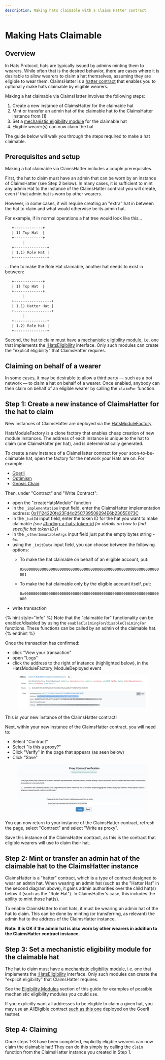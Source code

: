 ```yaml
---
description: Making hats claimable with a Claims Hatter contract
---
```


# Making Hats Claimable

## Overview

In Hats Protocol, hats are typically issued by admins minting them to wearers. While often that is the desired behavior, there are cases where it is desirable to allow wearers to claim a hat themselves, assuming they are eligible to wear them. ClaimsHatter is a [hatter contract](../../for-developers/hats-protocol-overview/hat-admins-and-hatter-contracts.md#hatter-contracts) that enables you to optionally make hats claimable by eligible wearers.

Making a hat claimable via ClaimsHatter involves the following steps:

1. Create a new instance of ClaimsHatter for the claimable hat
2. Mint or transfer an admin hat of the claimable hat to the ClaimsHatter instance from (1)
3. Set a [mechanistic eligibility module](../../for-developers/hats-protocol-overview/eligibility-modules.md) for the claimable hat
4. Eligible wearer(s) can now claim the hat

The guide below will walk you through the steps required to make a hat claimable.

## Prerequisites and setup

Making a hat claimable via ClaimsHatter includes a couple prerequisites.

First, the hat to claim must have an admin that can be worn by an instance of ClaimsHatter (see Step 2 below). In many cases, it is sufficient to mint any admin Hat to the instance of the ClaimsHatter contract you will create, even if that admin hat is worn by other wearers.&#x20;

However, in some cases, it will require creating an "extra" hat in between the hat to claim and what would otherwise be its admin hat.

For example, if in normal operations a hat tree would look like this...

```
   +-------------+
   | 1) Top Hat  |
   +-------------+
        |
   +---------------+
   | 1.1) Role Hat |
   +---------------+  
```

... then to make the Role Hat claimable, another hat needs to exist in between:

```
   +-------------+
   | 1) Top Hat  |
   +-------------+
        |
   +-----------------+
   | 1.1) Hatter Hat |
   +-----------------+
        |
   +---------------+
   | 1.2) Role Hat |
   +---------------+
```

Second, the hat to claim must have a [mechanistic eligibility module](../../for-developers/hats-protocol-overview/eligibility-modules.md), i.e. one that implements the [IHatsEligibility](https://github.com/Hats-Protocol/hats-protocol/blob/main/src/Interfaces/IHatsEligibility.sol) interface. Only such modules can create the "explicit eligibility" that ClaimsHatter requires.

## Claiming on behalf of a wearer

In some cases, it may be desirable to allow a third party — such as a bot network — to claim a hat on behalf of a wearer. Once enabled, anybody can then claim on behalf of an eligible wearer by calling the `claimFor` function.

## Step 1: Create a new instance of ClaimsHatter for the hat to claim

New instances of ClaimsHatter are deployed via the [HatsModuleFactory](https://github.com/Hats-Protocol/hats-module/blob/main/src/HatsModuleFactory.sol).

HatsModuleFactory is a clone factory that enables cheap creation of new module instances. The address of each instance is unique to the hat to claim (one ClaimsHatter per hat), and is deterministically generated.

To create a new instance of a ClaimsHatter contract for your soon-to-be-claimable hat, open the factory for the network your Hats are on. For example:

* [Goerli](https://goerli.etherscan.io/address/0x6D7E710BDbC80FC164ABA85e242E535c0A54CEc6#writeContract)
* [Optimism](https://optimistic.etherscan.io/address/0x6D7E710BDbC80FC164ABA85e242E535c0A54CEc6#writeContract)
* [Gnosis Chain](https://gnosisscan.io/address/0x6D7E710BDbC80FC164ABA85e242E535c0A54CEc6#writeContract)

Then, under "Contract" and "Write Contract":

* open the "createHatsModule" function
* in the `_implementation` input field, enter the ClaimsHatter implementation address: [0x11124220fe23Fd4d25C739508294E6b2305E073C](https://goerli.etherscan.io/address/0x11124220fe23fd4d25c739508294e6b2305e073c)
* in the `_hatId` input field, enter the token ID for the hat you want to make claimable _(see_ [#finding-a-hats-token-id](../../using-hats/connecting-hats-with-authorities/#finding-a-hats-token-id "mention") _for details on how to find specific hat token IDs)_
* in the `_otherImmutableArgs` input field just put the empty bytes string - `0x`.
* using the `_initData` input field, you can choose between the following options:
  *   To make the hat claimable on behalf of an eligible account, put:

      `0x0000000000000000000000000000000000000000000000000000000000000001`
  *   To make the hat claimable only by the eligible account itself, put:

      `0x0000000000000000000000000000000000000000000000000000000000000000`&#x20;
* write transaction

{% hint style="info" %}
Note that the "claimable for" functionality can be enabled/disabled by using the `enableClaimingFor`/`disableClaimingFor` functions. These functions can be called by an admin of the claimable hat.
{% endhint %}

Once the transaction has confirmed:&#x20;

* click "View your transaction"
* open "Logs"
* click the address to the right of instance (highlighted below), in the HatsModuleFactory\_ModuleDeployed event

<figure><img src="../../.gitbook/assets/Screenshot 2023-09-07 at 16.08.20.png" alt=""><figcaption></figcaption></figure>

This is your new instance of the ClaimsHatter contract!

Next, within your new instance of the ClaimsHatter contract, you will need to:

* Select "Contract"
* Select "Is this a proxy?"
* Click "Verify" in the page that appears (as seen below)
* Click "Save"

<figure><img src="../../.gitbook/assets/Screenshot 2023-09-07 at 15.52.51.png" alt=""><figcaption></figcaption></figure>

You can now return to your instance of the ClaimsHatter contract, refresh the page, select "Contract" and select "Write as proxy".

Save this instance of the ClaimsHatter contract, as this is the contract that eligible wearers will use to claim their hat.

## Step 2: Mint or transfer an admin hat of the claimable hat to the ClaimsHatter instance

ClaimsHatter is a "hatter" contract, which is a type of contract designed to wear an admin hat. When wearing an admin hat (such as the "Hatter Hat" in the second diagram above), it gains admin authorities over the child hat(s) below it (such as the "Role Hat"). In ClaimsHatter's case, this includes the ability to mint those hat(s).

To enable ClaimsHatter to mint hats, it must be wearing an admin hat of the hat to claim. This can be done by minting (or transferring, as relevant) the admin hat to the address of the ClaimsHatter instance.

**Note: It is OK if the admin hat is also worn by other wearers in addition to the ClaimsHatter contract instance.**

## Step 3: Set a mechanistic eligibility module for the claimable hat

The hat to claim must have a [mechanistic eligibility module](../../for-developers/hats-protocol-overview/eligibility-modules.md), i.e. one that implements the [IHatsEligibility](https://github.com/Hats-Protocol/hats-protocol/blob/main/src/Interfaces/IHatsEligibility.sol) interface. Only such modules can create the "explicit eligibility" that ClaimsHatter requires.&#x20;

See the [Eligibility Modules](../eligibility-modules/) section of this guide for examples of possible mechanistic eligibility modules you could use.

If you explicitly want all addresses to be eligible to claim a given hat, you may use an AllEligible contract [such as this one](https://goerli.etherscan.io/address/0x4fb87569fcf9d31046193fd7a87b33e525a440c3) deployed on the Goerli testnet.&#x20;

## Step 4: Claiming

Once steps 1-3 have been completed, explicitly eligible wearers can now claim the claimable hat! They can do this simply by calling the `claim` function from the ClaimsHatter instance you created in Step 1.
